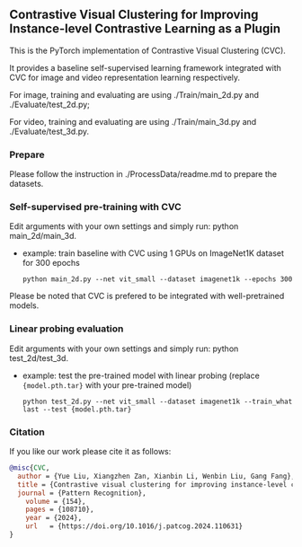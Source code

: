 ## Contrastive Visual Clustering for Improving Instance-level Contrastive Learning as a Plugin

This is the PyTorch implementation of Contrastive Visual Clustering (CVC).

It provides a baseline self-supervised learning framework integrated with CVC for image and video representation learning respectively.

For image, training and evaluating are using ./Train/main_2d.py and ./Evaluate/test_2d.py; 

For video, training and evaluating are using ./Train/main_3d.py and ./Evaluate/test_3d.py.

### Prepare

Please follow the instruction in ./ProcessData/readme.md to prepare the datasets.

### Self-supervised pre-training with CVC

Edit arguments with your own settings and simply run: python main_2d/main_3d.

* example: train baseline with CVC using 1 GPUs on ImageNet1K dataset for 300 epochs
  ```
  python main_2d.py --net vit_small --dataset imagenet1k --epochs 300
  ```

Please be noted that CVC is prefered to be integrated with well-pretrained models.

### Linear probing evaluation

Edit arguments with your own settings and simply run: python test_2d/test_3d.

* example: test the pre-trained model with linear probing (replace `{model.pth.tar}` with your pre-trained model)
  ```
  python test_2d.py --net vit_small --dataset imagenet1k --train_what last --test {model.pth.tar}
  ```

### Citation
If you like our work please cite it as follows:

```bibtex
@misc{CVC,
  author = {Yue Liu, Xiangzhen Zan, Xianbin Li, Wenbin Liu, Gang Fang},
  title = {Contrastive visual clustering for improving instance-level contrastive learning as a plugin},
  journal = {Pattern Recognition},
	volume = {154},
	pages = {108710},
	year = {2024},
	url   = {https://doi.org/10.1016/j.patcog.2024.110631}
}
```






